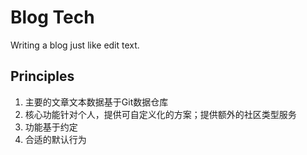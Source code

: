# Blog Tech
Writing a blog just like edit text.

## Principles
1. 主要的文章文本数据基于Git数据仓库
2. 核心功能针对个人，提供可自定义化的方案；提供额外的社区类型服务
3. 功能基于约定
4. 合适的默认行为
